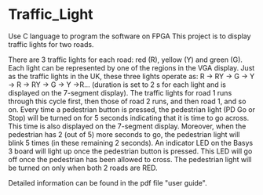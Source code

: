 # Traffic_Light
Use C language to program the software on FPGA
This project is to display traffic lights for two roads.

There are 3 traffic lights for each road: red (R), yellow (Y) and green (G). Each light can be represented by one of the regions in the VGA display. Just as the traffic lights in the UK, these three lights operate as: R → RY → G → Y → R → RY → G → Y →R... (duration is set to 2 s for each light and is displayed on the 7-segment display). The traffic lights for road 1 runs through this cycle first, then those of road 2 runs, and then road 1, and so on. Every time a pedestrian button is pressed, the pedestrian light (PD Go or Stop) will be turned on for 5 seconds indicating that it is time to go across. This time is also displayed on the 7-segment display. Moreover, when the pedestrian has 2 (out of 5) more seconds to go, the pedestrian light will blink 5 times (in these remaining 2 seconds). An indicator LED on the Basys 3 board will light up once the pedestrian button is pressed. This LED will go off once the pedestrian has been allowed to cross. The pedestrian light will be turned on only when both 2 roads are RED.

Detailed information can be found in the pdf file "user guide".
